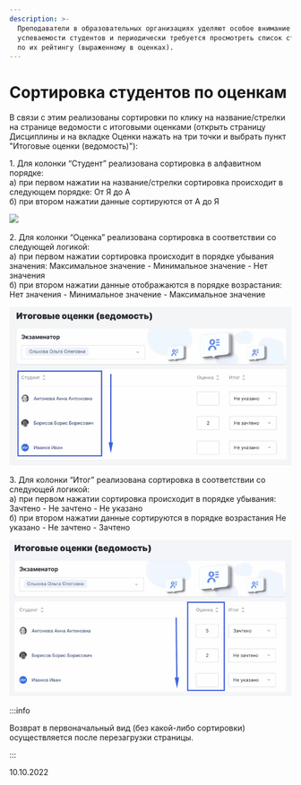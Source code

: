 ```yaml
---
description: >-
  Преподаватели в образовательных организациях уделяют особое внимание
  успеваемости студентов и периодически требуется просмотреть список студентов
  по их рейтингу (выраженному в оценках).
---
```


# Сортировка студентов по оценкам

В связи с этим реализованы сортировки по клику на название/стрелки на странице ведомости с итоговыми оценками  (открыть страницу Дисциплины и на вкладке  Оценки нажать на три точки  и выбрать пункт "Итоговые оценки (ведомость)"):

1\. Для колонки “Студент” реализована сортировка в алфавитном порядке:\
а) при первом нажатии на название/стрелки сортировка происходит в следующем порядке: От Я до А\
б) при втором нажатии данные сортируются от А до Я

![](<broken-reference>)

2\. Для колонки “Оценка” реализована сортировка в соответствии со следующей логикой:\
а) при первом нажатии сортировка происходит в порядке убывания значения: Максимальное значение - Минимальное значение - Нет значения\
б) при втором нажатии данные отображаются в порядке возрастания: Нет значения - Минимальное значение - Максимальное значение

![](<../../.gitbook/assets/Гифка с Gifius.ru-22.gif>)

3\. Для колонки “Итог” реализована сортировка в соответствии со следующей логикой:\
а) при первом нажатии сортировка происходит в порядке убывания: Зачтено - Не зачтено - Не указано\
б) при втором нажатии данные сортируются в порядке возрастания Не указано - Не зачтено - Зачтено

![](<../../.gitbook/assets/Гифка с Gifius.ru-23.gif>)

:::info

Возврат в первоначальный вид (без какой-либо сортировки) осуществляется после перезагрузки страницы.

:::

10.10.2022
